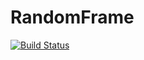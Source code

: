 # RandomFrame

[![Build Status](https://drone.jboi.dev/api/badges/ShadowJonathan/randomframe/status.svg)](https://drone.jboi.dev/ShadowJonathan/randomframe)